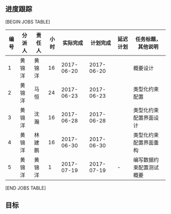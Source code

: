 进度跟踪
-------

[BEGIN JOBS TABLE]

|编号|分派人|责任人|小时|实际完成 | 计划完成 | 延迟计划 | 任务标题，其他说明 | 
|----|-----|-----|----|--------| ------- | ------- |------------------ | 
| 1  |黄锦洋 |黄锦洋 |16 |2017-06-20 |2017-06-20 | |概要设计 | 
| 2  |黄锦洋 |马恒  |24 |2017-06-23  |2017-06-23 | |类型化约束配置 | 
| 3  |黄锦洋 |沈瀚  |16 |2017-06-28 |2017-06-28 | |类型化约束配置界面设计 | 
| 4  |黄锦洋 |林建鹏 |16 |2017-06-30 |2017-06-30 | |类型化约束配置界面重构 | 
| 5  |黄锦洋 |黄锦洋  |1 |2017-07-19 |2017-07-19 |- |编写数据约束配置测试概要 | 

[END JOBS TABLE]

目标
----

